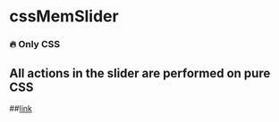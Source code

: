 # cssMemSlider

### :fire: Only CSS
## All actions in the slider are performed on pure  CSS

##[link](https://kornull.github.io/cssMemSlider/cssMemSlider/)
